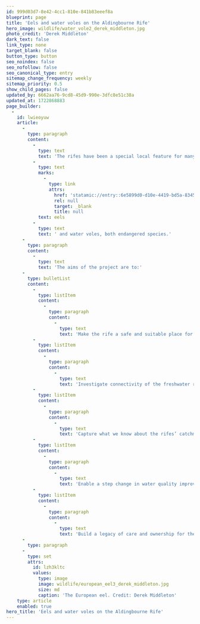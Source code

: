 ```yaml
---
id: 999d03d7-8e42-4cc1-810e-841b83eeef8a
blueprint: page
title: 'Eels and water voles on the Aldingbourne Rife'
hero_image: wildlife/water_vole2_derek_middleton.jpg
photo_credit: 'Derek Middleton'
dark_text: false
link_type: none
target_blank: false
button_type: button
seo_noindex: false
seo_nofollow: false
seo_canonical_type: entry
sitemap_change_frequency: weekly
sitemap_priority: 0.5
show_child_pages: false
updated_by: 6662aa76-9cd8-45d9-990e-3dfc8e51c38a
updated_at: 1722868883
page_builder:
  -
    id: lwieoyuw
    article:
      -
        type: paragraph
        content:
          -
            type: text
            text: 'The rifes have been a special local feature for many centuries. In West Sussex dialect ‘rife’ describes the particular character of local rivers and streams running through the flat coastal plains. The Aldingbourne Rife is one of 6 rifes between Chichester harbour and the mouth of the Arun at Littlehampton. It is particularly important as a habitat for '
          -
            type: text
            marks:
              -
                type: link
                attrs:
                  href: 'statamic://entry::6e5899d0-d10e-4419-bd5a-83459c3d4f90'
                  rel: null
                  target: _blank
                  title: null
            text: eels
          -
            type: text
            text: ' and water voles, both endangered species.'
      -
        type: paragraph
        content:
          -
            type: text
            text: 'The aims of the project are to:'
      -
        type: bulletList
        content:
          -
            type: listItem
            content:
              -
                type: paragraph
                content:
                  -
                    type: text
                    text: 'Make the rife a safe and suitable place for eels and water voles to live and build resilience in the face of potential future challenges'
          -
            type: listItem
            content:
              -
                type: paragraph
                content:
                  -
                    type: text
                    text: 'Investigate connectivity of the freshwater rife with the sea, so that eels can move freely '
          -
            type: listItem
            content:
              -
                type: paragraph
                content:
                  -
                    type: text
                    text: 'Capture what we know about the rifes’ catchment and monitor to fill the gaps'
          -
            type: listItem
            content:
              -
                type: paragraph
                content:
                  -
                    type: text
                    text: 'Enable a step change in water quality improvements'
          -
            type: listItem
            content:
              -
                type: paragraph
                content:
                  -
                    type: text
                    text: 'Build a legacy of care and ownership for the Aldingbourne Rife'
      -
        type: paragraph
      -
        type: set
        attrs:
          id: lzh3kltc
          values:
            type: image
            image: wildlife/european_eel3_derek_middleton.jpg
            size: md
            caption: 'The European eel. Credit: Derek Middleton'
    type: article
    enabled: true
hero_title: 'Eels and water voles on the Aldingbourne Rife'
---
```

